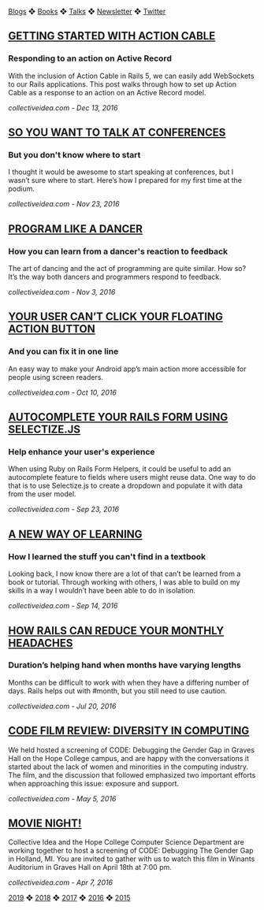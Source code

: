 [Blogs](../blogs.md) ❖ [Books](../books.md) ❖ [Talks](../talks.md) ❖ [Newsletter](https://tinyletter.com/vgonda) ❖ [Twitter](https://twitter.com/TTGonda)

## [GETTING STARTED WITH ACTION CABLE](http://collectiveidea.com/blog/archives/2016/12/13/getting-started-with-action-cable)
### Responding to an action on Active Record
With the inclusion of Action Cable in Rails 5, we can easily add WebSockets to our Rails applications. This post walks through how to set up Action Cable as a response to an action on an Active Record model.

_collectiveidea.com - Dec 13, 2016_

## [SO YOU WANT TO TALK AT CONFERENCES](http://collectiveidea.com/blog/archives/2016/11/23/so-you-want-to-talk-at-conferences)
### But you don't know where to start
I thought it would be awesome to start speaking at conferences, but I wasn’t sure where to start. Here’s how I prepared for my first time at the podium.

_collectiveidea.com - Nov 23, 2016_

## [PROGRAM LIKE A DANCER](http://collectiveidea.com/blog/archives/2016/11/02/program-like-a-dancer)
### How you can learn from a dancer's reaction to feedback
The art of dancing and the act of programming are quite similar. How so? It’s the way both dancers and programmers respond to feedback.

_collectiveidea.com - Nov 3, 2016_

## [YOUR USER CAN’T CLICK YOUR FLOATING ACTION BUTTON](http://collectiveidea.com/blog/archives/2016/10/10/your-user-cant-click-your-floating-action-button)
### And you can fix it in one line
An easy way to make your Android app’s main action more accessible for people using screen readers.

_collectiveidea.com - Oct 10, 2016_

## [AUTOCOMPLETE YOUR RAILS FORM USING SELECTIZE.JS](http://collectiveidea.com/blog/archives/2016/09/23/autocomplete-your-rails-form-using-selectizejs)
### Help enhance your user's experience
When using Ruby on Rails Form Helpers, it could be useful to add an autocomplete feature to fields where users might reuse data. One way to do that is to use Selectize.js to create a dropdown and populate it with data from the user model.

_collectiveidea.com - Sep 23, 2016_

## [A NEW WAY OF LEARNING](http://collectiveidea.com/blog/archives/2016/09/14/a-new-way-of-learning)
### How I learned the stuff you can't find in a textbook
Looking back, I now know there are a lot of that can’t be learned from a book or tutorial. Through working with others, I was able to build on my skills in a way I wouldn’t have been able to do in isolation.

_collectiveidea.com - Sep 14, 2016_

## [HOW RAILS CAN REDUCE YOUR MONTHLY HEADACHES](http://collectiveidea.com/blog/archives/2016/07/20/how-rails-can-reduce-your-monthly-headaches)
### Duration’s helping hand when months have varying lengths
Months can be difficult to work with when they have a differing number of days. Rails helps out with #month, but you still need to use caution.

_collectiveidea.com - Jul 20, 2016_

## [CODE FILM REVIEW: DIVERSITY IN COMPUTING](http://collectiveidea.com/blog/archives/2016/05/05/code-film-review-diversity-in-computing)
We held hosted a screening of CODE: Debugging the Gender Gap in Graves Hall on the Hope College campus, and are happy with the conversations it started about the lack of women and minorities in the computing industry. The film, and the discussion that followed emphasized two important efforts when approaching this issue: exposure and support.

_collectiveidea.com - May 5, 2016_

## [MOVIE NIGHT!](http://collectiveidea.com/blog/archives/2016/04/07/movie-night)
Collective Idea and the Hope College Computer Science Department are working together to host a screening of CODE: Debugging The Gender Gap in Holland, MI. You are invited to gather with us to watch this film in Winants Auditorium in Graves Hall on April 18th at 7:00 pm.

_collectiveidea.com - Apr 7, 2016_

[2019](../blogs.md) ❖ [2018](2018.md) ❖ [2017](/2017.md) ❖ [2016](2016.md) ❖ [2015](2015.md)
